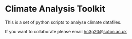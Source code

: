 # Climate Analysis Toolkit

This is a set of python scripts to analyse climate datafiles. 

If you want to collaborate please email hc3g20@soton.ac.uk
